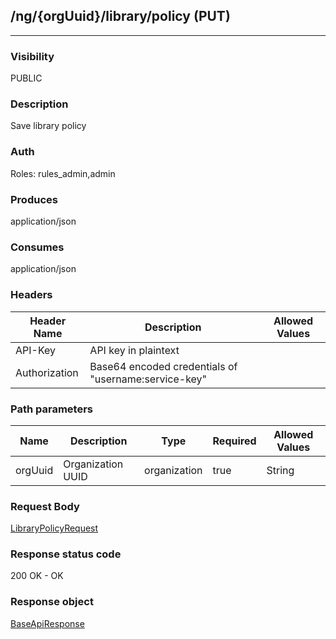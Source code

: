 ## /ng/{orgUuid}/library/policy (PUT)
---
### Visibility
PUBLIC
### Description
Save library policy
### Auth
Roles: rules_admin,admin
### Produces
application/json
### Consumes
application/json
### Headers
| Header Name | Description | Allowed Values |
| ----------- | ----------- | ----------- |
| API-Key | API key in plaintext |  |
| Authorization | Base64 encoded credentials of &quot;username:service-key&quot; |  |
### Path parameters
| Name | Description | Type | Required | Allowed Values |
| ----------- | ----------- | ----------- | ----------- | ----------- |
| orgUuid | Organization UUID | organization | true | String |
### Request Body
[LibraryPolicyRequest](<../../objects/LibraryPolicyRequest.md>)
### Response status code
200 OK - OK
### Response object
[BaseApiResponse](<../../objects/BaseApiResponse.md>)
